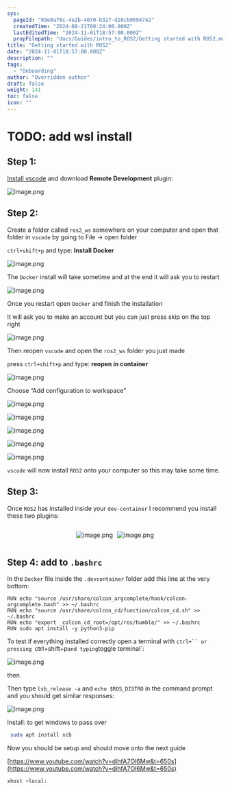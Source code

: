 ```yaml
---
sys:
  pageId: "89e0a78c-4e2b-4070-b327-d28cb0694742"
  createdTime: "2024-08-21T00:24:00.000Z"
  lastEditedTime: "2024-11-01T18:57:00.000Z"
  propFilepath: "docs/Guides/intro_to_ROS2/Getting started with ROS2.md"
title: "Getting started with ROS2"
date: "2024-11-01T18:57:00.000Z"
description: ""
tags:
  - "Onboarding"
author: "Overridden author"
draft: false
weight: 141
toc: false
icon: ""
---
```


# TODO: add wsl install

## Step 1:

[Install vscode](https://code.visualstudio.com/download) and download **Remote Development** plugin:

![image.png](https://prod-files-secure.s3.us-west-2.amazonaws.com/d518164a-d88e-44d1-a4ee-3adb3bd8bce0/efb52993-1881-4a40-b95e-6f020334f022/image.png?X-Amz-Algorithm=AWS4-HMAC-SHA256&X-Amz-Content-Sha256=UNSIGNED-PAYLOAD&X-Amz-Credential=ASIAZI2LB46653VUFKG2%2F20250220%2Fus-west-2%2Fs3%2Faws4_request&X-Amz-Date=20250220T110158Z&X-Amz-Expires=3600&X-Amz-Security-Token=IQoJb3JpZ2luX2VjEJP%2F%2F%2F%2F%2F%2F%2F%2F%2F%2FwEaCXVzLXdlc3QtMiJIMEYCIQDEJ6lfvs1dzV2PikON3eAz4pLPX%2BEYzjogoS7EPVXq9gIhALLKS%2B0fhj%2FYIJBUPqZKxQ68NtZoWb%2FI6GhviFj%2BsLs%2FKogECLz%2F%2F%2F%2F%2F%2F%2F%2F%2F%2FwEQABoMNjM3NDIzMTgzODA1IgzUgLH86bfQ%2FFwL9cYq3AMxE6TDgPAU9MhycDzsl0UBiY71O1MW7ZK9VuR8KeF0GF6%2BPiFY3H9ho3%2FCKOqLpcWwt%2FaTgOpvxOtyE8aVg%2Bkqt3HX%2F%2BWjReT%2FV7SNJFuRyXWW5kdhcXWtbNgl4OCNSgynIGx3qg7RFXj7VFEvCGijQUZ4x8g27IcndZt4SdpynONuNjwEf7P%2F4SuB4dQCamkDawQocVOXc3i7TVXsmFlQVccnjs0NTqOMncTTIFSxEiOywBh2FWg1yCCMQ4WZjudoQ1LP2deeCgmRQhNJqmM%2BXbyv8egLFCkOcY68DoCKzAi5lEsTA1%2FGfq3ck1PDb9jsEQFBKEaoRvW%2BwsvAtWTWpp1u3AsZytdiQ%2FO3HaofyOvbKIbg%2BvsEkFg4ukXaX3GqaLVhP%2F7xNuWsDMVpe0qlJGxFGx5xwj2khQeYNbbsY5K1uIBmkFPCoBolRhbEkUyw1RRRDZBjqJ5A9QX%2FZXlt1xd88JbTG3msQyAKnXLeMhU3xoFLjOR%2FLRzbStC8MtZIix6pka5lSPQo4y4m5VUBSof0iiQOyQsFODP4YFm6h4vK4TxepiOq0sLqZT3Q0fY%2FtiM7JCEPtO4jMvF7z4ZVgscM3dyDRWcUHGvmdsEEdQReeZ77k0EOrID28DC5kdy9BjqkAWj2jz2KXAUBhN0fHPGtpoz7KLjycNuD%2FgaSEj0GLn6s6YTekLLcGznbk8pdV%2BWX1pd8B9dzbAx5FkPN1ryHSGARnf9vLkwmVqveMCvf6xI%2FWDiX57tozawwzTvOsZ6cdCiiOtv2GeuzIYLQJ6q5w3sPO7J8vMSRlxWvrUux1li2g2cRa4FsBKK9GYbZGpNzaAO9qky%2FiZEVyx3G9iIsTq%2F27JKC&X-Amz-Signature=6bc523972783c24bdab55ddf961f916b40dc8c4aab796342b0ae2e52ab7eda51&X-Amz-SignedHeaders=host&x-id=GetObject)

## Step 2:

Create a folder called `ros2_ws` somewhere on your computer and open that folder in `vscode` by going to File → open folder 

`ctrl+shift+p` and type: **Install Docker**

![image.png](https://prod-files-secure.s3.us-west-2.amazonaws.com/d518164a-d88e-44d1-a4ee-3adb3bd8bce0/2269dc0e-1cd5-47ff-bceb-c04ad9b2eab0/image.png?X-Amz-Algorithm=AWS4-HMAC-SHA256&X-Amz-Content-Sha256=UNSIGNED-PAYLOAD&X-Amz-Credential=ASIAZI2LB46653VUFKG2%2F20250220%2Fus-west-2%2Fs3%2Faws4_request&X-Amz-Date=20250220T110158Z&X-Amz-Expires=3600&X-Amz-Security-Token=IQoJb3JpZ2luX2VjEJP%2F%2F%2F%2F%2F%2F%2F%2F%2F%2FwEaCXVzLXdlc3QtMiJIMEYCIQDEJ6lfvs1dzV2PikON3eAz4pLPX%2BEYzjogoS7EPVXq9gIhALLKS%2B0fhj%2FYIJBUPqZKxQ68NtZoWb%2FI6GhviFj%2BsLs%2FKogECLz%2F%2F%2F%2F%2F%2F%2F%2F%2F%2FwEQABoMNjM3NDIzMTgzODA1IgzUgLH86bfQ%2FFwL9cYq3AMxE6TDgPAU9MhycDzsl0UBiY71O1MW7ZK9VuR8KeF0GF6%2BPiFY3H9ho3%2FCKOqLpcWwt%2FaTgOpvxOtyE8aVg%2Bkqt3HX%2F%2BWjReT%2FV7SNJFuRyXWW5kdhcXWtbNgl4OCNSgynIGx3qg7RFXj7VFEvCGijQUZ4x8g27IcndZt4SdpynONuNjwEf7P%2F4SuB4dQCamkDawQocVOXc3i7TVXsmFlQVccnjs0NTqOMncTTIFSxEiOywBh2FWg1yCCMQ4WZjudoQ1LP2deeCgmRQhNJqmM%2BXbyv8egLFCkOcY68DoCKzAi5lEsTA1%2FGfq3ck1PDb9jsEQFBKEaoRvW%2BwsvAtWTWpp1u3AsZytdiQ%2FO3HaofyOvbKIbg%2BvsEkFg4ukXaX3GqaLVhP%2F7xNuWsDMVpe0qlJGxFGx5xwj2khQeYNbbsY5K1uIBmkFPCoBolRhbEkUyw1RRRDZBjqJ5A9QX%2FZXlt1xd88JbTG3msQyAKnXLeMhU3xoFLjOR%2FLRzbStC8MtZIix6pka5lSPQo4y4m5VUBSof0iiQOyQsFODP4YFm6h4vK4TxepiOq0sLqZT3Q0fY%2FtiM7JCEPtO4jMvF7z4ZVgscM3dyDRWcUHGvmdsEEdQReeZ77k0EOrID28DC5kdy9BjqkAWj2jz2KXAUBhN0fHPGtpoz7KLjycNuD%2FgaSEj0GLn6s6YTekLLcGznbk8pdV%2BWX1pd8B9dzbAx5FkPN1ryHSGARnf9vLkwmVqveMCvf6xI%2FWDiX57tozawwzTvOsZ6cdCiiOtv2GeuzIYLQJ6q5w3sPO7J8vMSRlxWvrUux1li2g2cRa4FsBKK9GYbZGpNzaAO9qky%2FiZEVyx3G9iIsTq%2F27JKC&X-Amz-Signature=de5bc0d50d90e2ab08f522aeacd86bf74bc910adcd78b16dc508f092cbc03a0d&X-Amz-SignedHeaders=host&x-id=GetObject)

The `Docker` install will take sometime and at the end it will ask you to restart

![image.png](https://prod-files-secure.s3.us-west-2.amazonaws.com/d518164a-d88e-44d1-a4ee-3adb3bd8bce0/ed233f78-be33-4b1f-b89c-9c346c0e961e/image.png?X-Amz-Algorithm=AWS4-HMAC-SHA256&X-Amz-Content-Sha256=UNSIGNED-PAYLOAD&X-Amz-Credential=ASIAZI2LB46653VUFKG2%2F20250220%2Fus-west-2%2Fs3%2Faws4_request&X-Amz-Date=20250220T110158Z&X-Amz-Expires=3600&X-Amz-Security-Token=IQoJb3JpZ2luX2VjEJP%2F%2F%2F%2F%2F%2F%2F%2F%2F%2FwEaCXVzLXdlc3QtMiJIMEYCIQDEJ6lfvs1dzV2PikON3eAz4pLPX%2BEYzjogoS7EPVXq9gIhALLKS%2B0fhj%2FYIJBUPqZKxQ68NtZoWb%2FI6GhviFj%2BsLs%2FKogECLz%2F%2F%2F%2F%2F%2F%2F%2F%2F%2FwEQABoMNjM3NDIzMTgzODA1IgzUgLH86bfQ%2FFwL9cYq3AMxE6TDgPAU9MhycDzsl0UBiY71O1MW7ZK9VuR8KeF0GF6%2BPiFY3H9ho3%2FCKOqLpcWwt%2FaTgOpvxOtyE8aVg%2Bkqt3HX%2F%2BWjReT%2FV7SNJFuRyXWW5kdhcXWtbNgl4OCNSgynIGx3qg7RFXj7VFEvCGijQUZ4x8g27IcndZt4SdpynONuNjwEf7P%2F4SuB4dQCamkDawQocVOXc3i7TVXsmFlQVccnjs0NTqOMncTTIFSxEiOywBh2FWg1yCCMQ4WZjudoQ1LP2deeCgmRQhNJqmM%2BXbyv8egLFCkOcY68DoCKzAi5lEsTA1%2FGfq3ck1PDb9jsEQFBKEaoRvW%2BwsvAtWTWpp1u3AsZytdiQ%2FO3HaofyOvbKIbg%2BvsEkFg4ukXaX3GqaLVhP%2F7xNuWsDMVpe0qlJGxFGx5xwj2khQeYNbbsY5K1uIBmkFPCoBolRhbEkUyw1RRRDZBjqJ5A9QX%2FZXlt1xd88JbTG3msQyAKnXLeMhU3xoFLjOR%2FLRzbStC8MtZIix6pka5lSPQo4y4m5VUBSof0iiQOyQsFODP4YFm6h4vK4TxepiOq0sLqZT3Q0fY%2FtiM7JCEPtO4jMvF7z4ZVgscM3dyDRWcUHGvmdsEEdQReeZ77k0EOrID28DC5kdy9BjqkAWj2jz2KXAUBhN0fHPGtpoz7KLjycNuD%2FgaSEj0GLn6s6YTekLLcGznbk8pdV%2BWX1pd8B9dzbAx5FkPN1ryHSGARnf9vLkwmVqveMCvf6xI%2FWDiX57tozawwzTvOsZ6cdCiiOtv2GeuzIYLQJ6q5w3sPO7J8vMSRlxWvrUux1li2g2cRa4FsBKK9GYbZGpNzaAO9qky%2FiZEVyx3G9iIsTq%2F27JKC&X-Amz-Signature=9ce7f8f15ad5834c4279f3220d5f9b3ebab8b0781db9e3811f20ae029cc44114&X-Amz-SignedHeaders=host&x-id=GetObject)

Once you restart open `Docker` and finish the installation

It will ask you to make an account but you can just press skip on the top right

![image.png](https://prod-files-secure.s3.us-west-2.amazonaws.com/d518164a-d88e-44d1-a4ee-3adb3bd8bce0/21010ad9-1659-4fd9-9f59-9932a09b2a3d/image.png?X-Amz-Algorithm=AWS4-HMAC-SHA256&X-Amz-Content-Sha256=UNSIGNED-PAYLOAD&X-Amz-Credential=ASIAZI2LB46653VUFKG2%2F20250220%2Fus-west-2%2Fs3%2Faws4_request&X-Amz-Date=20250220T110158Z&X-Amz-Expires=3600&X-Amz-Security-Token=IQoJb3JpZ2luX2VjEJP%2F%2F%2F%2F%2F%2F%2F%2F%2F%2FwEaCXVzLXdlc3QtMiJIMEYCIQDEJ6lfvs1dzV2PikON3eAz4pLPX%2BEYzjogoS7EPVXq9gIhALLKS%2B0fhj%2FYIJBUPqZKxQ68NtZoWb%2FI6GhviFj%2BsLs%2FKogECLz%2F%2F%2F%2F%2F%2F%2F%2F%2F%2FwEQABoMNjM3NDIzMTgzODA1IgzUgLH86bfQ%2FFwL9cYq3AMxE6TDgPAU9MhycDzsl0UBiY71O1MW7ZK9VuR8KeF0GF6%2BPiFY3H9ho3%2FCKOqLpcWwt%2FaTgOpvxOtyE8aVg%2Bkqt3HX%2F%2BWjReT%2FV7SNJFuRyXWW5kdhcXWtbNgl4OCNSgynIGx3qg7RFXj7VFEvCGijQUZ4x8g27IcndZt4SdpynONuNjwEf7P%2F4SuB4dQCamkDawQocVOXc3i7TVXsmFlQVccnjs0NTqOMncTTIFSxEiOywBh2FWg1yCCMQ4WZjudoQ1LP2deeCgmRQhNJqmM%2BXbyv8egLFCkOcY68DoCKzAi5lEsTA1%2FGfq3ck1PDb9jsEQFBKEaoRvW%2BwsvAtWTWpp1u3AsZytdiQ%2FO3HaofyOvbKIbg%2BvsEkFg4ukXaX3GqaLVhP%2F7xNuWsDMVpe0qlJGxFGx5xwj2khQeYNbbsY5K1uIBmkFPCoBolRhbEkUyw1RRRDZBjqJ5A9QX%2FZXlt1xd88JbTG3msQyAKnXLeMhU3xoFLjOR%2FLRzbStC8MtZIix6pka5lSPQo4y4m5VUBSof0iiQOyQsFODP4YFm6h4vK4TxepiOq0sLqZT3Q0fY%2FtiM7JCEPtO4jMvF7z4ZVgscM3dyDRWcUHGvmdsEEdQReeZ77k0EOrID28DC5kdy9BjqkAWj2jz2KXAUBhN0fHPGtpoz7KLjycNuD%2FgaSEj0GLn6s6YTekLLcGznbk8pdV%2BWX1pd8B9dzbAx5FkPN1ryHSGARnf9vLkwmVqveMCvf6xI%2FWDiX57tozawwzTvOsZ6cdCiiOtv2GeuzIYLQJ6q5w3sPO7J8vMSRlxWvrUux1li2g2cRa4FsBKK9GYbZGpNzaAO9qky%2FiZEVyx3G9iIsTq%2F27JKC&X-Amz-Signature=27cdbc6a6b83800ab088f42e0be7172bf994d71dcc343af520f49b81d177fc1d&X-Amz-SignedHeaders=host&x-id=GetObject)

Then reopen `vscode` and open the `ros2_ws` folder you just made

press `ctrl+shift+p` and type: **reopen in container**

![image.png](https://prod-files-secure.s3.us-west-2.amazonaws.com/d518164a-d88e-44d1-a4ee-3adb3bd8bce0/4e93b8c2-41ad-488c-8095-c74205196118/image.png?X-Amz-Algorithm=AWS4-HMAC-SHA256&X-Amz-Content-Sha256=UNSIGNED-PAYLOAD&X-Amz-Credential=ASIAZI2LB46653VUFKG2%2F20250220%2Fus-west-2%2Fs3%2Faws4_request&X-Amz-Date=20250220T110158Z&X-Amz-Expires=3600&X-Amz-Security-Token=IQoJb3JpZ2luX2VjEJP%2F%2F%2F%2F%2F%2F%2F%2F%2F%2FwEaCXVzLXdlc3QtMiJIMEYCIQDEJ6lfvs1dzV2PikON3eAz4pLPX%2BEYzjogoS7EPVXq9gIhALLKS%2B0fhj%2FYIJBUPqZKxQ68NtZoWb%2FI6GhviFj%2BsLs%2FKogECLz%2F%2F%2F%2F%2F%2F%2F%2F%2F%2FwEQABoMNjM3NDIzMTgzODA1IgzUgLH86bfQ%2FFwL9cYq3AMxE6TDgPAU9MhycDzsl0UBiY71O1MW7ZK9VuR8KeF0GF6%2BPiFY3H9ho3%2FCKOqLpcWwt%2FaTgOpvxOtyE8aVg%2Bkqt3HX%2F%2BWjReT%2FV7SNJFuRyXWW5kdhcXWtbNgl4OCNSgynIGx3qg7RFXj7VFEvCGijQUZ4x8g27IcndZt4SdpynONuNjwEf7P%2F4SuB4dQCamkDawQocVOXc3i7TVXsmFlQVccnjs0NTqOMncTTIFSxEiOywBh2FWg1yCCMQ4WZjudoQ1LP2deeCgmRQhNJqmM%2BXbyv8egLFCkOcY68DoCKzAi5lEsTA1%2FGfq3ck1PDb9jsEQFBKEaoRvW%2BwsvAtWTWpp1u3AsZytdiQ%2FO3HaofyOvbKIbg%2BvsEkFg4ukXaX3GqaLVhP%2F7xNuWsDMVpe0qlJGxFGx5xwj2khQeYNbbsY5K1uIBmkFPCoBolRhbEkUyw1RRRDZBjqJ5A9QX%2FZXlt1xd88JbTG3msQyAKnXLeMhU3xoFLjOR%2FLRzbStC8MtZIix6pka5lSPQo4y4m5VUBSof0iiQOyQsFODP4YFm6h4vK4TxepiOq0sLqZT3Q0fY%2FtiM7JCEPtO4jMvF7z4ZVgscM3dyDRWcUHGvmdsEEdQReeZ77k0EOrID28DC5kdy9BjqkAWj2jz2KXAUBhN0fHPGtpoz7KLjycNuD%2FgaSEj0GLn6s6YTekLLcGznbk8pdV%2BWX1pd8B9dzbAx5FkPN1ryHSGARnf9vLkwmVqveMCvf6xI%2FWDiX57tozawwzTvOsZ6cdCiiOtv2GeuzIYLQJ6q5w3sPO7J8vMSRlxWvrUux1li2g2cRa4FsBKK9GYbZGpNzaAO9qky%2FiZEVyx3G9iIsTq%2F27JKC&X-Amz-Signature=bcf9911beaa208c258f20f8a2bb2801d52440dbd98628d17ff47c1962eed1561&X-Amz-SignedHeaders=host&x-id=GetObject)

Choose “Add configuration to workspace”

![image.png](https://prod-files-secure.s3.us-west-2.amazonaws.com/d518164a-d88e-44d1-a4ee-3adb3bd8bce0/9560b282-5060-4989-ba37-97e7b2c22476/image.png?X-Amz-Algorithm=AWS4-HMAC-SHA256&X-Amz-Content-Sha256=UNSIGNED-PAYLOAD&X-Amz-Credential=ASIAZI2LB46653VUFKG2%2F20250220%2Fus-west-2%2Fs3%2Faws4_request&X-Amz-Date=20250220T110158Z&X-Amz-Expires=3600&X-Amz-Security-Token=IQoJb3JpZ2luX2VjEJP%2F%2F%2F%2F%2F%2F%2F%2F%2F%2FwEaCXVzLXdlc3QtMiJIMEYCIQDEJ6lfvs1dzV2PikON3eAz4pLPX%2BEYzjogoS7EPVXq9gIhALLKS%2B0fhj%2FYIJBUPqZKxQ68NtZoWb%2FI6GhviFj%2BsLs%2FKogECLz%2F%2F%2F%2F%2F%2F%2F%2F%2F%2FwEQABoMNjM3NDIzMTgzODA1IgzUgLH86bfQ%2FFwL9cYq3AMxE6TDgPAU9MhycDzsl0UBiY71O1MW7ZK9VuR8KeF0GF6%2BPiFY3H9ho3%2FCKOqLpcWwt%2FaTgOpvxOtyE8aVg%2Bkqt3HX%2F%2BWjReT%2FV7SNJFuRyXWW5kdhcXWtbNgl4OCNSgynIGx3qg7RFXj7VFEvCGijQUZ4x8g27IcndZt4SdpynONuNjwEf7P%2F4SuB4dQCamkDawQocVOXc3i7TVXsmFlQVccnjs0NTqOMncTTIFSxEiOywBh2FWg1yCCMQ4WZjudoQ1LP2deeCgmRQhNJqmM%2BXbyv8egLFCkOcY68DoCKzAi5lEsTA1%2FGfq3ck1PDb9jsEQFBKEaoRvW%2BwsvAtWTWpp1u3AsZytdiQ%2FO3HaofyOvbKIbg%2BvsEkFg4ukXaX3GqaLVhP%2F7xNuWsDMVpe0qlJGxFGx5xwj2khQeYNbbsY5K1uIBmkFPCoBolRhbEkUyw1RRRDZBjqJ5A9QX%2FZXlt1xd88JbTG3msQyAKnXLeMhU3xoFLjOR%2FLRzbStC8MtZIix6pka5lSPQo4y4m5VUBSof0iiQOyQsFODP4YFm6h4vK4TxepiOq0sLqZT3Q0fY%2FtiM7JCEPtO4jMvF7z4ZVgscM3dyDRWcUHGvmdsEEdQReeZ77k0EOrID28DC5kdy9BjqkAWj2jz2KXAUBhN0fHPGtpoz7KLjycNuD%2FgaSEj0GLn6s6YTekLLcGznbk8pdV%2BWX1pd8B9dzbAx5FkPN1ryHSGARnf9vLkwmVqveMCvf6xI%2FWDiX57tozawwzTvOsZ6cdCiiOtv2GeuzIYLQJ6q5w3sPO7J8vMSRlxWvrUux1li2g2cRa4FsBKK9GYbZGpNzaAO9qky%2FiZEVyx3G9iIsTq%2F27JKC&X-Amz-Signature=fe25066d170faa096d07eccf3a48d55887fd95936418b679b3bb4fcb88c3c699&X-Amz-SignedHeaders=host&x-id=GetObject)

![image.png](https://prod-files-secure.s3.us-west-2.amazonaws.com/d518164a-d88e-44d1-a4ee-3adb3bd8bce0/2ee63f81-886b-48e8-a553-dc6e5eac99e4/image.png?X-Amz-Algorithm=AWS4-HMAC-SHA256&X-Amz-Content-Sha256=UNSIGNED-PAYLOAD&X-Amz-Credential=ASIAZI2LB46653VUFKG2%2F20250220%2Fus-west-2%2Fs3%2Faws4_request&X-Amz-Date=20250220T110158Z&X-Amz-Expires=3600&X-Amz-Security-Token=IQoJb3JpZ2luX2VjEJP%2F%2F%2F%2F%2F%2F%2F%2F%2F%2FwEaCXVzLXdlc3QtMiJIMEYCIQDEJ6lfvs1dzV2PikON3eAz4pLPX%2BEYzjogoS7EPVXq9gIhALLKS%2B0fhj%2FYIJBUPqZKxQ68NtZoWb%2FI6GhviFj%2BsLs%2FKogECLz%2F%2F%2F%2F%2F%2F%2F%2F%2F%2FwEQABoMNjM3NDIzMTgzODA1IgzUgLH86bfQ%2FFwL9cYq3AMxE6TDgPAU9MhycDzsl0UBiY71O1MW7ZK9VuR8KeF0GF6%2BPiFY3H9ho3%2FCKOqLpcWwt%2FaTgOpvxOtyE8aVg%2Bkqt3HX%2F%2BWjReT%2FV7SNJFuRyXWW5kdhcXWtbNgl4OCNSgynIGx3qg7RFXj7VFEvCGijQUZ4x8g27IcndZt4SdpynONuNjwEf7P%2F4SuB4dQCamkDawQocVOXc3i7TVXsmFlQVccnjs0NTqOMncTTIFSxEiOywBh2FWg1yCCMQ4WZjudoQ1LP2deeCgmRQhNJqmM%2BXbyv8egLFCkOcY68DoCKzAi5lEsTA1%2FGfq3ck1PDb9jsEQFBKEaoRvW%2BwsvAtWTWpp1u3AsZytdiQ%2FO3HaofyOvbKIbg%2BvsEkFg4ukXaX3GqaLVhP%2F7xNuWsDMVpe0qlJGxFGx5xwj2khQeYNbbsY5K1uIBmkFPCoBolRhbEkUyw1RRRDZBjqJ5A9QX%2FZXlt1xd88JbTG3msQyAKnXLeMhU3xoFLjOR%2FLRzbStC8MtZIix6pka5lSPQo4y4m5VUBSof0iiQOyQsFODP4YFm6h4vK4TxepiOq0sLqZT3Q0fY%2FtiM7JCEPtO4jMvF7z4ZVgscM3dyDRWcUHGvmdsEEdQReeZ77k0EOrID28DC5kdy9BjqkAWj2jz2KXAUBhN0fHPGtpoz7KLjycNuD%2FgaSEj0GLn6s6YTekLLcGznbk8pdV%2BWX1pd8B9dzbAx5FkPN1ryHSGARnf9vLkwmVqveMCvf6xI%2FWDiX57tozawwzTvOsZ6cdCiiOtv2GeuzIYLQJ6q5w3sPO7J8vMSRlxWvrUux1li2g2cRa4FsBKK9GYbZGpNzaAO9qky%2FiZEVyx3G9iIsTq%2F27JKC&X-Amz-Signature=a0187a4a2a6e65a1fbb3ac98cd427e9c1934cc73adb388b8a29039fe1963046a&X-Amz-SignedHeaders=host&x-id=GetObject)

![image.png](https://prod-files-secure.s3.us-west-2.amazonaws.com/d518164a-d88e-44d1-a4ee-3adb3bd8bce0/ae1580b2-b048-407e-aed9-b584224a7a04/image.png?X-Amz-Algorithm=AWS4-HMAC-SHA256&X-Amz-Content-Sha256=UNSIGNED-PAYLOAD&X-Amz-Credential=ASIAZI2LB46653VUFKG2%2F20250220%2Fus-west-2%2Fs3%2Faws4_request&X-Amz-Date=20250220T110158Z&X-Amz-Expires=3600&X-Amz-Security-Token=IQoJb3JpZ2luX2VjEJP%2F%2F%2F%2F%2F%2F%2F%2F%2F%2FwEaCXVzLXdlc3QtMiJIMEYCIQDEJ6lfvs1dzV2PikON3eAz4pLPX%2BEYzjogoS7EPVXq9gIhALLKS%2B0fhj%2FYIJBUPqZKxQ68NtZoWb%2FI6GhviFj%2BsLs%2FKogECLz%2F%2F%2F%2F%2F%2F%2F%2F%2F%2FwEQABoMNjM3NDIzMTgzODA1IgzUgLH86bfQ%2FFwL9cYq3AMxE6TDgPAU9MhycDzsl0UBiY71O1MW7ZK9VuR8KeF0GF6%2BPiFY3H9ho3%2FCKOqLpcWwt%2FaTgOpvxOtyE8aVg%2Bkqt3HX%2F%2BWjReT%2FV7SNJFuRyXWW5kdhcXWtbNgl4OCNSgynIGx3qg7RFXj7VFEvCGijQUZ4x8g27IcndZt4SdpynONuNjwEf7P%2F4SuB4dQCamkDawQocVOXc3i7TVXsmFlQVccnjs0NTqOMncTTIFSxEiOywBh2FWg1yCCMQ4WZjudoQ1LP2deeCgmRQhNJqmM%2BXbyv8egLFCkOcY68DoCKzAi5lEsTA1%2FGfq3ck1PDb9jsEQFBKEaoRvW%2BwsvAtWTWpp1u3AsZytdiQ%2FO3HaofyOvbKIbg%2BvsEkFg4ukXaX3GqaLVhP%2F7xNuWsDMVpe0qlJGxFGx5xwj2khQeYNbbsY5K1uIBmkFPCoBolRhbEkUyw1RRRDZBjqJ5A9QX%2FZXlt1xd88JbTG3msQyAKnXLeMhU3xoFLjOR%2FLRzbStC8MtZIix6pka5lSPQo4y4m5VUBSof0iiQOyQsFODP4YFm6h4vK4TxepiOq0sLqZT3Q0fY%2FtiM7JCEPtO4jMvF7z4ZVgscM3dyDRWcUHGvmdsEEdQReeZ77k0EOrID28DC5kdy9BjqkAWj2jz2KXAUBhN0fHPGtpoz7KLjycNuD%2FgaSEj0GLn6s6YTekLLcGznbk8pdV%2BWX1pd8B9dzbAx5FkPN1ryHSGARnf9vLkwmVqveMCvf6xI%2FWDiX57tozawwzTvOsZ6cdCiiOtv2GeuzIYLQJ6q5w3sPO7J8vMSRlxWvrUux1li2g2cRa4FsBKK9GYbZGpNzaAO9qky%2FiZEVyx3G9iIsTq%2F27JKC&X-Amz-Signature=1b0465cec2fa7ce8686b1a3b8a7799a774507521c4c4cacb07f745727f8c58cd&X-Amz-SignedHeaders=host&x-id=GetObject)

![image.png](https://prod-files-secure.s3.us-west-2.amazonaws.com/d518164a-d88e-44d1-a4ee-3adb3bd8bce0/53255b28-f75e-430f-b9e3-c0ac8577e42b/image.png?X-Amz-Algorithm=AWS4-HMAC-SHA256&X-Amz-Content-Sha256=UNSIGNED-PAYLOAD&X-Amz-Credential=ASIAZI2LB46653VUFKG2%2F20250220%2Fus-west-2%2Fs3%2Faws4_request&X-Amz-Date=20250220T110158Z&X-Amz-Expires=3600&X-Amz-Security-Token=IQoJb3JpZ2luX2VjEJP%2F%2F%2F%2F%2F%2F%2F%2F%2F%2FwEaCXVzLXdlc3QtMiJIMEYCIQDEJ6lfvs1dzV2PikON3eAz4pLPX%2BEYzjogoS7EPVXq9gIhALLKS%2B0fhj%2FYIJBUPqZKxQ68NtZoWb%2FI6GhviFj%2BsLs%2FKogECLz%2F%2F%2F%2F%2F%2F%2F%2F%2F%2FwEQABoMNjM3NDIzMTgzODA1IgzUgLH86bfQ%2FFwL9cYq3AMxE6TDgPAU9MhycDzsl0UBiY71O1MW7ZK9VuR8KeF0GF6%2BPiFY3H9ho3%2FCKOqLpcWwt%2FaTgOpvxOtyE8aVg%2Bkqt3HX%2F%2BWjReT%2FV7SNJFuRyXWW5kdhcXWtbNgl4OCNSgynIGx3qg7RFXj7VFEvCGijQUZ4x8g27IcndZt4SdpynONuNjwEf7P%2F4SuB4dQCamkDawQocVOXc3i7TVXsmFlQVccnjs0NTqOMncTTIFSxEiOywBh2FWg1yCCMQ4WZjudoQ1LP2deeCgmRQhNJqmM%2BXbyv8egLFCkOcY68DoCKzAi5lEsTA1%2FGfq3ck1PDb9jsEQFBKEaoRvW%2BwsvAtWTWpp1u3AsZytdiQ%2FO3HaofyOvbKIbg%2BvsEkFg4ukXaX3GqaLVhP%2F7xNuWsDMVpe0qlJGxFGx5xwj2khQeYNbbsY5K1uIBmkFPCoBolRhbEkUyw1RRRDZBjqJ5A9QX%2FZXlt1xd88JbTG3msQyAKnXLeMhU3xoFLjOR%2FLRzbStC8MtZIix6pka5lSPQo4y4m5VUBSof0iiQOyQsFODP4YFm6h4vK4TxepiOq0sLqZT3Q0fY%2FtiM7JCEPtO4jMvF7z4ZVgscM3dyDRWcUHGvmdsEEdQReeZ77k0EOrID28DC5kdy9BjqkAWj2jz2KXAUBhN0fHPGtpoz7KLjycNuD%2FgaSEj0GLn6s6YTekLLcGznbk8pdV%2BWX1pd8B9dzbAx5FkPN1ryHSGARnf9vLkwmVqveMCvf6xI%2FWDiX57tozawwzTvOsZ6cdCiiOtv2GeuzIYLQJ6q5w3sPO7J8vMSRlxWvrUux1li2g2cRa4FsBKK9GYbZGpNzaAO9qky%2FiZEVyx3G9iIsTq%2F27JKC&X-Amz-Signature=c1b120f857cfd3ca2fd3a0567182c4e145ebfe4d1925534a4a3e27ad43f1f31f&X-Amz-SignedHeaders=host&x-id=GetObject)

![image.png](https://prod-files-secure.s3.us-west-2.amazonaws.com/d518164a-d88e-44d1-a4ee-3adb3bd8bce0/7c562767-5af9-4ffb-97d1-327bcdf4ee00/image.png?X-Amz-Algorithm=AWS4-HMAC-SHA256&X-Amz-Content-Sha256=UNSIGNED-PAYLOAD&X-Amz-Credential=ASIAZI2LB46653VUFKG2%2F20250220%2Fus-west-2%2Fs3%2Faws4_request&X-Amz-Date=20250220T110158Z&X-Amz-Expires=3600&X-Amz-Security-Token=IQoJb3JpZ2luX2VjEJP%2F%2F%2F%2F%2F%2F%2F%2F%2F%2FwEaCXVzLXdlc3QtMiJIMEYCIQDEJ6lfvs1dzV2PikON3eAz4pLPX%2BEYzjogoS7EPVXq9gIhALLKS%2B0fhj%2FYIJBUPqZKxQ68NtZoWb%2FI6GhviFj%2BsLs%2FKogECLz%2F%2F%2F%2F%2F%2F%2F%2F%2F%2FwEQABoMNjM3NDIzMTgzODA1IgzUgLH86bfQ%2FFwL9cYq3AMxE6TDgPAU9MhycDzsl0UBiY71O1MW7ZK9VuR8KeF0GF6%2BPiFY3H9ho3%2FCKOqLpcWwt%2FaTgOpvxOtyE8aVg%2Bkqt3HX%2F%2BWjReT%2FV7SNJFuRyXWW5kdhcXWtbNgl4OCNSgynIGx3qg7RFXj7VFEvCGijQUZ4x8g27IcndZt4SdpynONuNjwEf7P%2F4SuB4dQCamkDawQocVOXc3i7TVXsmFlQVccnjs0NTqOMncTTIFSxEiOywBh2FWg1yCCMQ4WZjudoQ1LP2deeCgmRQhNJqmM%2BXbyv8egLFCkOcY68DoCKzAi5lEsTA1%2FGfq3ck1PDb9jsEQFBKEaoRvW%2BwsvAtWTWpp1u3AsZytdiQ%2FO3HaofyOvbKIbg%2BvsEkFg4ukXaX3GqaLVhP%2F7xNuWsDMVpe0qlJGxFGx5xwj2khQeYNbbsY5K1uIBmkFPCoBolRhbEkUyw1RRRDZBjqJ5A9QX%2FZXlt1xd88JbTG3msQyAKnXLeMhU3xoFLjOR%2FLRzbStC8MtZIix6pka5lSPQo4y4m5VUBSof0iiQOyQsFODP4YFm6h4vK4TxepiOq0sLqZT3Q0fY%2FtiM7JCEPtO4jMvF7z4ZVgscM3dyDRWcUHGvmdsEEdQReeZ77k0EOrID28DC5kdy9BjqkAWj2jz2KXAUBhN0fHPGtpoz7KLjycNuD%2FgaSEj0GLn6s6YTekLLcGznbk8pdV%2BWX1pd8B9dzbAx5FkPN1ryHSGARnf9vLkwmVqveMCvf6xI%2FWDiX57tozawwzTvOsZ6cdCiiOtv2GeuzIYLQJ6q5w3sPO7J8vMSRlxWvrUux1li2g2cRa4FsBKK9GYbZGpNzaAO9qky%2FiZEVyx3G9iIsTq%2F27JKC&X-Amz-Signature=f7522fecbafdb68f31a2160ba75b2c9a986e2e978da382db032c26361ef9ffb3&X-Amz-SignedHeaders=host&x-id=GetObject)

`vscode` will now install `ROS2` onto your computer so this may take some time.

## Step 3:

Once `ROS2` has installed inside your `dev-container` I recommend you install these two plugins:

<div style="display: flex;flex-direction: row; column-gap:10px; max-width: 630px;justify-content: center;">
<div>

![image.png](https://prod-files-secure.s3.us-west-2.amazonaws.com/d518164a-d88e-44d1-a4ee-3adb3bd8bce0/3fc3d550-5a54-4ba1-ba6b-faa01cdb7369/image.png?X-Amz-Algorithm=AWS4-HMAC-SHA256&X-Amz-Content-Sha256=UNSIGNED-PAYLOAD&X-Amz-Credential=ASIAZI2LB466WF7OLAYQ%2F20250220%2Fus-west-2%2Fs3%2Faws4_request&X-Amz-Date=20250220T110200Z&X-Amz-Expires=3600&X-Amz-Security-Token=IQoJb3JpZ2luX2VjEJP%2F%2F%2F%2F%2F%2F%2F%2F%2F%2FwEaCXVzLXdlc3QtMiJGMEQCICaGHbLuymo8QQWv8Kh7NxmaRi4EJUMwar7yxnsp4Z2xAiBMp5Ayi4lXk8LslY1BNARpS%2FQNrUXUBRmgZkcxQ7NXIyqIBAi8%2F%2F%2F%2F%2F%2F%2F%2F%2F%2F8BEAAaDDYzNzQyMzE4MzgwNSIMCTVTzoXfrYcyYZZnKtwDFQLf4jJIUJDRkFpe7EHsvo53ruQQElrLXdG%2BGlrELZrfnV1GyJpsP2D9N3vhyx7QWT97s1ZL%2F8C8MzRxIT5stqlgvIU3pvJf1BSyyeUiN8Gda6LjEDJbsdzItJPGWtrjp079jgcjuQpXpFg6qh7NnMVanqIICoW77en8W%2FX1DHpxhBW1wYSYNvkM8tVmpuwO72EsTB1UvGUCEgmXiNBvzSV5DDst09J0yzWi9VZbObfnir67lvdt2RGQDAk5gXuRMj%2F6%2BNNpQWlvvFpzwIVgfF%2BVvOEW%2B2G38lI%2BcViP%2BfSpNSRaRE7rS%2FyTz8XeeLP2NbDqutHFL7Mtr1phFdnSciXforJE452EDzOd3my%2Fz2MfM5%2FoIi5j2W71Tc6%2Fj%2BijAGG4kj9rM6CJmgQwuup%2F6oGT4XULotLqYNR3o%2B9P5LpZd%2FLVxdulGk0BSPOHQQbPT3MOW9vO0o%2FFGH%2BPhnPcmynnEIv9WBJ6FhfsAK57TeWLZAzQ4I6MvZEFvSWaMzQsvRYih8wM%2Fp2w9zeHzcQ8kBTEe0q7IhQLL6N6MCMNaSKWA1Q1OhMAaWFFevt4nE1hqEtEnqxVRXIk1E3kZ68Ny%2BPh6t%2FxJj%2B8udaGxTfztLfhXFD8i33APWDNe6sw2JHcvQY6pgFYNb2CUXW8drFznMHgCdSLP%2FeI4BbwwzM1oj8WP%2FcUus1smJYojLF4oFoEWcBfOlqyxtzy09VaJ%2B%2Fw3v3gsdaQ7SwjueZ7BL%2BhS6oymI%2BlLz5kpXxBDHSpU6kKpKWqNzIwdbnmCR8Omlag4ksD4x4uHl6c6r1av%2B0GX2zT7b%2BQb6jZaKT0SIpC1AjZwj1ROQLMcFtjwk1qIeITW4fLl0niI9T%2FHc8P&X-Amz-Signature=9d15f688f14f7a28c29fa4ec28e6d3398b44960488d5f28ea15d3bbbc88ecbb6&X-Amz-SignedHeaders=host&x-id=GetObject)

</div>
<div>

![image.png](https://prod-files-secure.s3.us-west-2.amazonaws.com/d518164a-d88e-44d1-a4ee-3adb3bd8bce0/d994cc66-13c2-4093-a5a3-f84cf4601a82/image.png?X-Amz-Algorithm=AWS4-HMAC-SHA256&X-Amz-Content-Sha256=UNSIGNED-PAYLOAD&X-Amz-Credential=ASIAZI2LB4666GTH3RST%2F20250220%2Fus-west-2%2Fs3%2Faws4_request&X-Amz-Date=20250220T110200Z&X-Amz-Expires=3600&X-Amz-Security-Token=IQoJb3JpZ2luX2VjEJP%2F%2F%2F%2F%2F%2F%2F%2F%2F%2FwEaCXVzLXdlc3QtMiJHMEUCIQCy4UUo2hHBze9IryY1XvK6igTtrw6o1dlobq7gvr%2F7tgIgMRdDqCLxfAoiouBeNozRYWbeI4AM%2FN3VF%2FvCVqeWsMYqiAQIvP%2F%2F%2F%2F%2F%2F%2F%2F%2F%2FARAAGgw2Mzc0MjMxODM4MDUiDBroLNSBsk3RRoDlkSrcA81CKlPoroN%2BMHjcX%2BPEgVykgIKbAO73Pi9PABbz67Jv05ZedbfcC%2BHDFjI%2BtNy6WpH9ZtvUMGGE%2FfYQvrrAIezyxQtktMXdRLp%2FoX4rFh3VN7g99GnD4LrPMHWSMeQ%2BGjosNkKkJBRMS5Gx%2B7GpeIz6z10Fsjr56di0w0fjXUo9JWM%2Fk%2Fd2GEWA2%2BNULug0Z9bms68mUSx%2BsvRtTHGVQ4nFxBoJiA%2FOhTbTS9RfRu4Gz9C8fBXtuRP%2BgeaAFZ7IKfKBqrJAZdWrkEKh3CPrW%2FFeg3ZWAGzQn%2B42OA7r8DGvaLzNe9qjTzsRanLZ2xhisuTmHe%2BFMmy5n9BMVH9uuT68zLsGP%2FtPDAWWjaY92icMou3Avb3c96gj8jSUcyIEtWMygOF7dH%2B3efuw2XsPM9bfnlpgfFIG2UMnVRNDBodqeEvIGxy9ddA6k5AWHqryXKHkAH73idU%2BSnBLiH5MJLmgNK74rUQAkAZ9INcf1OioPouWbmI2YxyBPCd%2F20EwDDH76ZzT69cbVUg3t5vtzNFIqbbC%2BJf92yxhBplkgecBwY4EnxjpvWdSJ%2Fr7hNeS5NIiahLeACUC4wYrWNugpgN%2FsPgHX5ThzkUOiBWkuoFREDu1wduP5g7kti0EMMGQ3L0GOqUBUhOWwOD8QK88td3RLnU2ylVV1UuBYHowoIcx2DntawLVcyGq5XvLQY9PPE7ltg86ss8xowhuxDMvCtD2yWm8Aaed9rx%2FeAQa%2Bq0CWL2vt9XvTL7LxCkwa4508Ap98NAtkmgNEaLCd%2BpplQwvlp3k2oCkD1Bq26UO8dfjoc7KatJu9E%2FBTtB6cBS74sV70GYc6O15ceqt3j%2B6NCMd2mLBCaOKWik3&X-Amz-Signature=670cc38b9c6010903e683b029058205e8af8dcd52cd715cc482ae438bb073eea&X-Amz-SignedHeaders=host&x-id=GetObject)

</div>
</div>

## Step 4: add to `.bashrc`

In the `Docker` file inside the `.devcontainer` folder add this line at the very bottom: 

```docker
RUN echo "source /usr/share/colcon_argcomplete/hook/colcon-argcomplete.bash" >> ~/.bashrc
RUN echo "source /usr/share/colcon_cd/function/colcon_cd.sh" >> ~/.bashrc
RUN echo "export _colcon_cd_root=/opt/ros/humble/" >> ~/.bashrc
RUN sudo apt install -y python3-pip 
```

To test if everything installed correctly open a terminal with `ctrl+`` or pressing `ctrl+shift+p` and typing `toggle terminal`:

![image.png](https://prod-files-secure.s3.us-west-2.amazonaws.com/d518164a-d88e-44d1-a4ee-3adb3bd8bce0/6a4943d8-b04e-4c02-9a58-775f3384d1a5/image.png?X-Amz-Algorithm=AWS4-HMAC-SHA256&X-Amz-Content-Sha256=UNSIGNED-PAYLOAD&X-Amz-Credential=ASIAZI2LB46653VUFKG2%2F20250220%2Fus-west-2%2Fs3%2Faws4_request&X-Amz-Date=20250220T110158Z&X-Amz-Expires=3600&X-Amz-Security-Token=IQoJb3JpZ2luX2VjEJP%2F%2F%2F%2F%2F%2F%2F%2F%2F%2FwEaCXVzLXdlc3QtMiJIMEYCIQDEJ6lfvs1dzV2PikON3eAz4pLPX%2BEYzjogoS7EPVXq9gIhALLKS%2B0fhj%2FYIJBUPqZKxQ68NtZoWb%2FI6GhviFj%2BsLs%2FKogECLz%2F%2F%2F%2F%2F%2F%2F%2F%2F%2FwEQABoMNjM3NDIzMTgzODA1IgzUgLH86bfQ%2FFwL9cYq3AMxE6TDgPAU9MhycDzsl0UBiY71O1MW7ZK9VuR8KeF0GF6%2BPiFY3H9ho3%2FCKOqLpcWwt%2FaTgOpvxOtyE8aVg%2Bkqt3HX%2F%2BWjReT%2FV7SNJFuRyXWW5kdhcXWtbNgl4OCNSgynIGx3qg7RFXj7VFEvCGijQUZ4x8g27IcndZt4SdpynONuNjwEf7P%2F4SuB4dQCamkDawQocVOXc3i7TVXsmFlQVccnjs0NTqOMncTTIFSxEiOywBh2FWg1yCCMQ4WZjudoQ1LP2deeCgmRQhNJqmM%2BXbyv8egLFCkOcY68DoCKzAi5lEsTA1%2FGfq3ck1PDb9jsEQFBKEaoRvW%2BwsvAtWTWpp1u3AsZytdiQ%2FO3HaofyOvbKIbg%2BvsEkFg4ukXaX3GqaLVhP%2F7xNuWsDMVpe0qlJGxFGx5xwj2khQeYNbbsY5K1uIBmkFPCoBolRhbEkUyw1RRRDZBjqJ5A9QX%2FZXlt1xd88JbTG3msQyAKnXLeMhU3xoFLjOR%2FLRzbStC8MtZIix6pka5lSPQo4y4m5VUBSof0iiQOyQsFODP4YFm6h4vK4TxepiOq0sLqZT3Q0fY%2FtiM7JCEPtO4jMvF7z4ZVgscM3dyDRWcUHGvmdsEEdQReeZ77k0EOrID28DC5kdy9BjqkAWj2jz2KXAUBhN0fHPGtpoz7KLjycNuD%2FgaSEj0GLn6s6YTekLLcGznbk8pdV%2BWX1pd8B9dzbAx5FkPN1ryHSGARnf9vLkwmVqveMCvf6xI%2FWDiX57tozawwzTvOsZ6cdCiiOtv2GeuzIYLQJ6q5w3sPO7J8vMSRlxWvrUux1li2g2cRa4FsBKK9GYbZGpNzaAO9qky%2FiZEVyx3G9iIsTq%2F27JKC&X-Amz-Signature=0f1e3b675aa6c1d0912bf33b569b8ebcc3f5355cfd5be0b0b8f58db62aaa78d9&X-Amz-SignedHeaders=host&x-id=GetObject)

then 

Then type `lsb_release -a` and `echo $ROS_DISTRO` in the command prompt and you should get similar responses:

![image.png](https://prod-files-secure.s3.us-west-2.amazonaws.com/d518164a-d88e-44d1-a4ee-3adb3bd8bce0/3e635dec-a805-4e85-8b9e-d000e5b71a4e/image.png?X-Amz-Algorithm=AWS4-HMAC-SHA256&X-Amz-Content-Sha256=UNSIGNED-PAYLOAD&X-Amz-Credential=ASIAZI2LB46653VUFKG2%2F20250220%2Fus-west-2%2Fs3%2Faws4_request&X-Amz-Date=20250220T110158Z&X-Amz-Expires=3600&X-Amz-Security-Token=IQoJb3JpZ2luX2VjEJP%2F%2F%2F%2F%2F%2F%2F%2F%2F%2FwEaCXVzLXdlc3QtMiJIMEYCIQDEJ6lfvs1dzV2PikON3eAz4pLPX%2BEYzjogoS7EPVXq9gIhALLKS%2B0fhj%2FYIJBUPqZKxQ68NtZoWb%2FI6GhviFj%2BsLs%2FKogECLz%2F%2F%2F%2F%2F%2F%2F%2F%2F%2FwEQABoMNjM3NDIzMTgzODA1IgzUgLH86bfQ%2FFwL9cYq3AMxE6TDgPAU9MhycDzsl0UBiY71O1MW7ZK9VuR8KeF0GF6%2BPiFY3H9ho3%2FCKOqLpcWwt%2FaTgOpvxOtyE8aVg%2Bkqt3HX%2F%2BWjReT%2FV7SNJFuRyXWW5kdhcXWtbNgl4OCNSgynIGx3qg7RFXj7VFEvCGijQUZ4x8g27IcndZt4SdpynONuNjwEf7P%2F4SuB4dQCamkDawQocVOXc3i7TVXsmFlQVccnjs0NTqOMncTTIFSxEiOywBh2FWg1yCCMQ4WZjudoQ1LP2deeCgmRQhNJqmM%2BXbyv8egLFCkOcY68DoCKzAi5lEsTA1%2FGfq3ck1PDb9jsEQFBKEaoRvW%2BwsvAtWTWpp1u3AsZytdiQ%2FO3HaofyOvbKIbg%2BvsEkFg4ukXaX3GqaLVhP%2F7xNuWsDMVpe0qlJGxFGx5xwj2khQeYNbbsY5K1uIBmkFPCoBolRhbEkUyw1RRRDZBjqJ5A9QX%2FZXlt1xd88JbTG3msQyAKnXLeMhU3xoFLjOR%2FLRzbStC8MtZIix6pka5lSPQo4y4m5VUBSof0iiQOyQsFODP4YFm6h4vK4TxepiOq0sLqZT3Q0fY%2FtiM7JCEPtO4jMvF7z4ZVgscM3dyDRWcUHGvmdsEEdQReeZ77k0EOrID28DC5kdy9BjqkAWj2jz2KXAUBhN0fHPGtpoz7KLjycNuD%2FgaSEj0GLn6s6YTekLLcGznbk8pdV%2BWX1pd8B9dzbAx5FkPN1ryHSGARnf9vLkwmVqveMCvf6xI%2FWDiX57tozawwzTvOsZ6cdCiiOtv2GeuzIYLQJ6q5w3sPO7J8vMSRlxWvrUux1li2g2cRa4FsBKK9GYbZGpNzaAO9qky%2FiZEVyx3G9iIsTq%2F27JKC&X-Amz-Signature=f9dc96bc0cf3e3f07b4011a911f25c29e7fd3e5e5ce2f24a2bcd75f7f553858f&X-Amz-SignedHeaders=host&x-id=GetObject)

Install:  to get windows to pass over

```bash
 sudo apt install xcb
```

Now you should be setup and should move onto the next guide 

[https://www.youtube.com/watch?v=dihfA7Ol6Mw&t=650s](https://www.youtube.com/watch?v=dihfA7Ol6Mw&t=650s)

```python
xhost +local:
```
